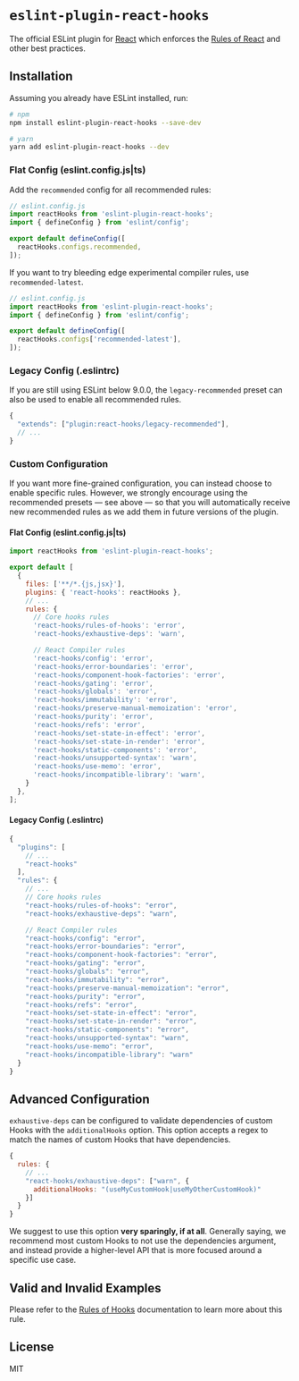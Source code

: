 # `eslint-plugin-react-hooks`

The official ESLint plugin for [React](https://react.dev) which enforces the [Rules of React](https://react.dev/reference/eslint-plugin-react-hooks) and other best practices.

## Installation

Assuming you already have ESLint installed, run:

```sh
# npm
npm install eslint-plugin-react-hooks --save-dev

# yarn
yarn add eslint-plugin-react-hooks --dev
```

### Flat Config (eslint.config.js|ts)

Add the `recommended` config for all recommended rules:

```js
// eslint.config.js
import reactHooks from 'eslint-plugin-react-hooks';
import { defineConfig } from 'eslint/config';

export default defineConfig([
  reactHooks.configs.recommended,
]);
```

If you want to try bleeding edge experimental compiler rules, use `recommended-latest`.

```js
// eslint.config.js
import reactHooks from 'eslint-plugin-react-hooks';
import { defineConfig } from 'eslint/config';

export default defineConfig([
  reactHooks.configs['recommended-latest'],
]);
```

### Legacy Config (.eslintrc)

If you are still using ESLint below 9.0.0, the `legacy-recommended` preset can also be used to enable all recommended rules.

```js
{
  "extends": ["plugin:react-hooks/legacy-recommended"],
  // ...
}

```

### Custom Configuration

If you want more fine-grained configuration, you can instead choose to enable specific rules. However, we strongly encourage using the recommended presets — see above — so that you will automatically receive new recommended rules as we add them in future versions of the plugin.

#### Flat Config (eslint.config.js|ts)

```js
import reactHooks from 'eslint-plugin-react-hooks';

export default [
  {
    files: ['**/*.{js,jsx}'],
    plugins: { 'react-hooks': reactHooks },
    // ...
    rules: {
      // Core hooks rules
      'react-hooks/rules-of-hooks': 'error',
      'react-hooks/exhaustive-deps': 'warn',

      // React Compiler rules
      'react-hooks/config': 'error',
      'react-hooks/error-boundaries': 'error',
      'react-hooks/component-hook-factories': 'error',
      'react-hooks/gating': 'error',
      'react-hooks/globals': 'error',
      'react-hooks/immutability': 'error',
      'react-hooks/preserve-manual-memoization': 'error',
      'react-hooks/purity': 'error',
      'react-hooks/refs': 'error',
      'react-hooks/set-state-in-effect': 'error',
      'react-hooks/set-state-in-render': 'error',
      'react-hooks/static-components': 'error',
      'react-hooks/unsupported-syntax': 'warn',
      'react-hooks/use-memo': 'error',
      'react-hooks/incompatible-library': 'warn',
    }
  },
];
```

#### Legacy Config (.eslintrc)
```js
{
  "plugins": [
    // ...
    "react-hooks"
  ],
  "rules": {
    // ...
    // Core hooks rules
    "react-hooks/rules-of-hooks": "error",
    "react-hooks/exhaustive-deps": "warn",

    // React Compiler rules
    "react-hooks/config": "error",
    "react-hooks/error-boundaries": "error",
    "react-hooks/component-hook-factories": "error",
    "react-hooks/gating": "error",
    "react-hooks/globals": "error",
    "react-hooks/immutability": "error",
    "react-hooks/preserve-manual-memoization": "error",
    "react-hooks/purity": "error",
    "react-hooks/refs": "error",
    "react-hooks/set-state-in-effect": "error",
    "react-hooks/set-state-in-render": "error",
    "react-hooks/static-components": "error",
    "react-hooks/unsupported-syntax": "warn",
    "react-hooks/use-memo": "error",
    "react-hooks/incompatible-library": "warn"
  }
}
```

## Advanced Configuration

`exhaustive-deps` can be configured to validate dependencies of custom Hooks with the `additionalHooks` option.
This option accepts a regex to match the names of custom Hooks that have dependencies.

```js
{
  rules: {
    // ...
    "react-hooks/exhaustive-deps": ["warn", {
      additionalHooks: "(useMyCustomHook|useMyOtherCustomHook)"
    }]
  }
}
```

We suggest to use this option **very sparingly, if at all**. Generally saying, we recommend most custom Hooks to not use the dependencies argument, and instead provide a higher-level API that is more focused around a specific use case.

## Valid and Invalid Examples

Please refer to the [Rules of Hooks](https://react.dev/reference/rules/rules-of-hooks) documentation to learn more about this rule.

## License

MIT
